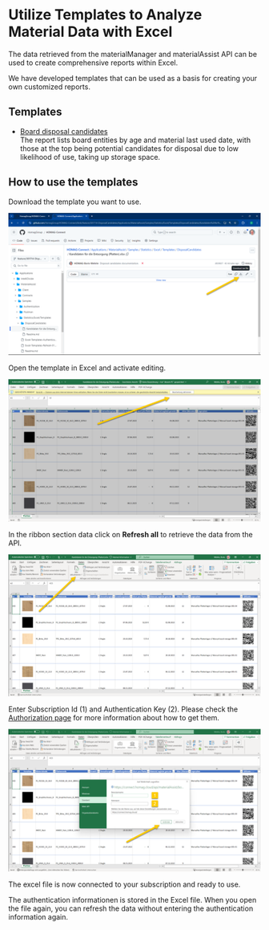 ﻿# Utilize Templates to Analyze Material Data with Excel

The data retrieved from the materialManager and materialAssist API can be used to create comprehensive reports within Excel.  

We have developed templates that can be used as a basis for creating your own customized reports.

## Templates

- [Board disposal candidates](DisposalCandidates/Readme.md)<br>
The report lists board entities by age and material last used date, with those at the top being potential candidates for disposal due to low likelihood of use, taking up storage space.

## How to use the templates

Download the template you want to use.

![alt text](Images/Excel-Templates-Download-de.png)

Open the template in Excel and activate editing.

![alt text](Images/Excel-Templates-Activate-de.png)

In the ribbon section data click on <strong>Refresh all</strong> to retrieve the data from the API.

![alt text](Images/Excel-Templates-Refresh-de.png)

Enter Subscription Id (1) and Authentication Key (2). Please check the [Authorization page](../../../Authentication/Readme.md) for more information about how to get them.

![alt text](Images/Excel-Templates-Authentication-de.png)

The excel file is now connected to your subscription and ready to use. 

The authentication informationen is stored in the Excel file. When you open the file again, you can refresh the data without entering the authentication information again.

